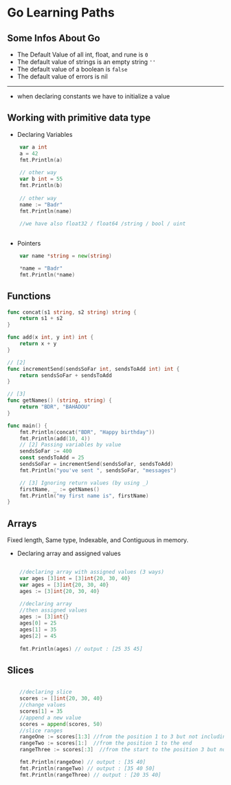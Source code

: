 # Go Learning Paths
## Some Infos About Go


- The Default Value of all int, float, and rune is `0`
- The default value of strings is an empty  string `''`
- The default value of a boolean is `false`
- The default value of errors is nil
---------------------------------------------------
- when declaring constants we have to initialize a value
  
## Working with primitive data type
- Declaring Variables
```go
    var a int
    a = 42
    fmt.Println(a)
    
    // other way
    var b int = 55
    fmt.Println(b)
    
    // other way
    name := "Badr"
    fmt.Println(name) 
	
	//we have also float32 / float64 /string / bool / uint
	
```
- Pointers
```go
	var name *string = new(string)

	*name = "Badr"
	fmt.Println(*name)
```

## Functions

```go
func concat(s1 string, s2 string) string {
	return s1 + s2
}

func add(x int, y int) int {
	return x + y
}

// [2]
func incrementSend(sendsSoFar int, sendsToAdd int) int {
	return sendsSoFar + sendsToAdd
}

// [3]
func getNames() (string, string) {
	return "BDR", "BAHADOU"
}

func main() {
	fmt.Println(concat("BDR", "Happy birthday"))
	fmt.Println(add(10, 4))
	// [2] Passing variables by value
	sendsSoFar := 400
	const sendsToAdd = 25
	sendsSoFar = incrementSend(sendsSoFar, sendsToAdd)
	fmt.Println("you've sent ", sendsSoFar, "messages")

	// [3] Ignoring return values (by using _)
	firstName, _ := getNames()
	fmt.Println("my first name is", firstName)
}
```
## Arrays
Fixed length, Same type, Indexable, and Contiguous in memory. 

- Declaring array and assigned values

```go

    //declaring array with assigned values (3 ways) 
    var ages [3]int = [3]int{20, 30, 40}
    var ages = [3]int{20, 30, 40}
    ages := [3]int{20, 30, 40}
	
    //declaring array 
    //then assigned values
    ages := [3]int{}
    ages[0] = 25
    ages[1] = 35
    ages[2] = 45
	
    fmt.Println(ages) // output : [25 35 45]
```

## Slices

```go

    //declaring slice
    scores := []int{20, 30, 40}
    //change values
    scores[1] = 35
    //append a new value 
    scores = append(scores, 50)
    //slice ranges
    rangeOne := scores[1:3] //from the position 1 to 3 but not including the value of position 3
    rangeTwo := scores[1:]  //from the position 1 to the end
    rangeThree := scores[:3]  //from the start to the position 3 but not including the value of 3

    fmt.Println(rangeOne) // output : [35 40]
    fmt.Println(rangeTwo) // output : [35 40 50]
    fmt.Println(rangeThree) // output : [20 35 40]
	
```
